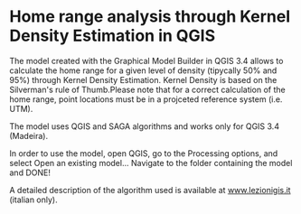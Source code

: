 # Home range analysis through Kernel Density Estimation in QGIS

The model created with the Graphical Model Builder in QGIS 3.4 allows to calculate the home range for a given level of density (tipycally 50% and 95%) through Kernel Density Estimation. Kernel Density is based on the Silverman's rule of Thumb.Please note that for a correct calculation of the home range, point locations must be in a projceted reference system (i.e. UTM).

The model uses QGIS and SAGA algorithms and works only for QGIS 3.4 (Madeira).

In order to use the model, open QGIS, go to the Processing options, and select Open an existing model... Navigate to the folder containing the model and DONE!

 A detailed description of the algorithm used is available at www.lezionigis.it (italian only).

